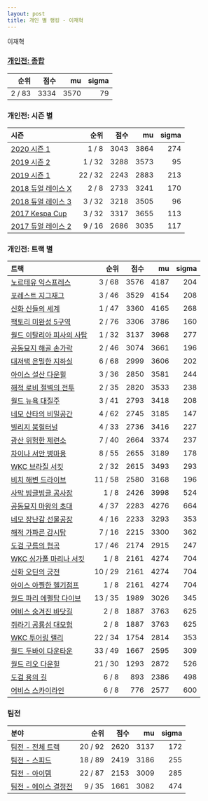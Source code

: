 ```yaml
---
layout: post
title: 개인 별 랭킹 - 이재혁
---
```


이재혁

### [개인전: 종합](../singles-full)

| 순위 | 점수 | mu | sigma |
|---:|---:|---:|---:|
| 2 / 83 | 3334 | 3570 | 79 |

### 개인전: 시즌 별

| 시즌 | 순위 | 점수 | mu | sigma |
|:---|---:|---:|---:|---:|
| [2020 시즌 1](../singles-s2020_1) | 1 / 8 | 3043 | 3864 | 274 |
| [2019 시즌 2](../singles-s2019_2) | 1 / 32 | 3288 | 3573 | 95 |
| [2019 시즌 1](../singles-s2019_1) | 22 / 32 | 2243 | 2883 | 213 |
| [2018 듀얼 레이스 X](../singles-s2018_2) | 2 / 8 | 2733 | 3241 | 170 |
| [2018 듀얼 레이스 3](../singles-s2018_1) | 3 / 32 | 3218 | 3505 | 96 |
| [2017 Kespa Cup](../singles-s2017_2) | 3 / 32 | 3317 | 3655 | 113 |
| [2017 듀얼 레이스 2](../singles-s2017_1) | 9 / 16 | 2686 | 3035 | 117 |

### 개인전: 트랙 별

| 트랙 | 순위 | 점수 | mu | sigma |
|:---|---:|---:|---:|---:|
| [노르테유 익스프레스](../noex) | 3 / 68 | 3576 | 4187 | 204 |
| [포레스트 지그재그](../zigzag) | 3 / 46 | 3529 | 4154 | 208 |
| [신화 신들의 세계](../shinsegye) | 1 / 47 | 3360 | 4165 | 268 |
| [팩토리 미완성 5구역](../district5) | 2 / 76 | 3306 | 3786 | 160 |
| [월드 이탈리아 피사의 사탑](../pizza) | 1 / 32 | 3137 | 3968 | 277 |
| [공동묘지 해골 손가락](../haeson) | 2 / 46 | 3074 | 3661 | 196 |
| [대저택 은밀한 지하실](../jeotaek) | 6 / 68 | 2999 | 3606 | 202 |
| [아이스 설산 다운힐](../seolsan) | 3 / 36 | 2850 | 3581 | 244 |
| [해적 로비 절벽의 전투](../lobby) | 2 / 35 | 2820 | 3533 | 238 |
| [월드 뉴욕 대질주](../newyork) | 3 / 41 | 2793 | 3418 | 208 |
| [네모 산타의 비밀공간](../santa) | 4 / 62 | 2745 | 3185 | 147 |
| [빌리지 붐힐터널](../boomhill) | 4 / 33 | 2736 | 3416 | 227 |
| [광산 위험한 제련소](../jeryeonso) | 7 / 40 | 2664 | 3374 | 237 |
| [차이나 서안 병마용](../byeongma) | 8 / 55 | 2655 | 3189 | 178 |
| [WKC 브라질 서킷](../brazil) | 2 / 32 | 2615 | 3493 | 293 |
| [비치 해변 드라이브](../haebyun) | 11 / 58 | 2580 | 3168 | 196 |
| [사막 빙글빙글 공사장](../sabing) | 1 / 8 | 2426 | 3998 | 524 |
| [공동묘지 마왕의 초대](../mawang) | 4 / 37 | 2283 | 4276 | 664 |
| [네모 장난감 선물공장](../present) | 4 / 16 | 2233 | 3293 | 353 |
| [해적 가파른 감시탑](../gamshi) | 7 / 16 | 2215 | 3300 | 362 |
| [도검 구름의 협곡](../hyupgog) | 17 / 46 | 2174 | 2915 | 247 |
| [WKC 싱가폴 마리나 서킷](../singapore) | 1 / 8 | 2161 | 4274 | 704 |
| [신화 오딘의 궁전](../odin) | 10 / 29 | 2161 | 4274 | 704 |
| [아이스 아찔한 헬기점프](../heli) | 1 / 8 | 2161 | 4274 | 704 |
| [월드 파리 에펠탑 다이브](../eifel) | 13 / 35 | 1989 | 3026 | 345 |
| [어비스 숨겨진 바닷길](../hiddenoceanroad) | 2 / 8 | 1887 | 3763 | 625 |
| [쥐라기 공룡섬 대모험](../dinoisland) | 2 / 8 | 1887 | 3763 | 625 |
| [WKC 투어링 랠리](../rally) | 22 / 34 | 1754 | 2814 | 353 |
| [월드 두바이 다운타운](../dubai) | 33 / 49 | 1667 | 2595 | 309 |
| [월드 리오 다운힐](../rio) | 21 / 30 | 1293 | 2872 | 526 |
| [도검 용의 길](../daagon) | 6 / 8 | 893 | 2386 | 498 |
| [어비스 스카이라인](../skyline) | 6 / 8 | 776 | 2577 | 600 |

### 팀전

| 분야 | 순위 | 점수 | mu | sigma |
|:---|---:|---:|---:|---:|
| [팀전 - 전체 트랙](../team-full) | 20 / 92 | 2620 | 3137 | 172 |
| [팀전 - 스피드](../team-speed) | 18 / 89 | 2419 | 3186 | 255 |
| [팀전 - 아이템](../team-item) | 22 / 87 | 2153 | 3009 | 285 |
| [팀전 - 에이스 결정전](../team-ace) | 9 / 35 | 1661 | 3082 | 474 |
